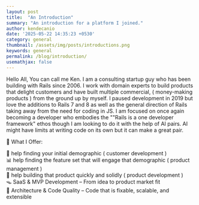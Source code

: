 ```yaml
---
layout: post
title:  "An Introduction"
summary: "An introduction for a platform I joined."
author: kendecanio
date: '2025-05-22 14:35:23 +0530'
category: general
thumbnail: /assets/img/posts/introductions.png
keywords: general
permalink: /blog/introduction/
usemathjax: false
---
```


Hello All, You can call me Ken. I am a consulting startup guy who has been building with Rails since 2006. I work with domain experts to build products that delight customers and have built multiple commercial, ( money-making products ) from the ground up by myself. I paused development in 2019 but love the additions to Rails 7 and 8 as well as the general direction of Rails taking away from the need for coding in JS. I am focused on once again becoming a developer who embodies the ""Rails is a one developer framework" ethos though I am looking to do it with the help of AI pairs. AI might have limits at writing code on its own but it can make a great pair.

🚀 What I Offer:



👭 help finding your initial demographic ( customer development )<br>
📊 help finding the feature set that will engage that demographic ( product management )<br>
🧰 help building that product quickly and solidly ( product development )<br>
🪤 SaaS & MVP Development – From idea to product market fit<br>
🧱 Architecture & Code Quality – Code that is fixable, scalable, and extensible<br>

